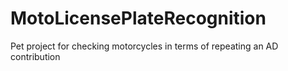 # MotoLicensePlateRecognition
Pet project for checking motorcycles in terms of repeating an AD contribution
